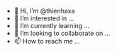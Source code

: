- 👋 Hi, I’m @thienhaxa
- 👀 I’m interested in ...
- 🌱 I’m currently learning ...
- 💞️ I’m looking to collaborate on ...
- 📫 How to reach me ...

<!---
thienhaxa/thienhaxa is a ✨ special ✨ repository because its `README.md` (this file) appears on your GitHub profile.
You can click the Preview link to take a look at your changes.
--->
